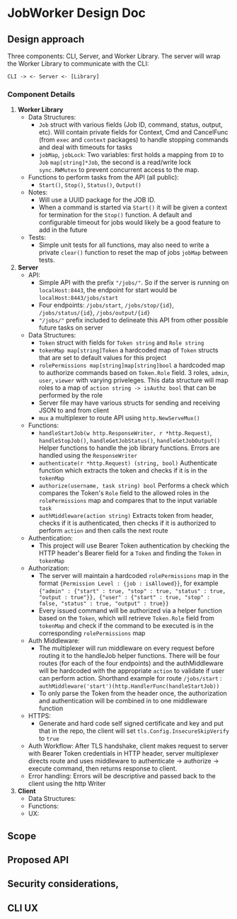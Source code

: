 # JobWorker Design Doc 

## Design approach 
Three components: CLI, Server, and Worker Library.
The server will wrap the Worker Library to communicate with the CLI:

`CLI -> <- Server <- [Library]`

### Component Details

1. **Worker Library**
    - Data Structures: 
        - `Job` struct with various fields (Job ID, command, status, output, etc). Will contain private fields for Context, Cmd and CancelFunc (from `exec` and `context` packages) to handle stopping commands and deal with timeouts for tasks
        - `jobMap`, `jobLock`: Two variables: first holds a mapping from `ID` to `Job` `map[string]*Job`, the second is a read/write lock `sync.RWMutex` to prevent concurrent access to the map. 
    - Functions to perform tasks from the API (all public):
        - `Start()`, `Stop()`, `Status()`, `Output()`
    - Notes:
        - Will use a UUID package for the JOB ID. 
        - When a command is started via `Start()` it will be given a context for termination for the `Stop()` function. A default and configurable timeout for jobs would likely be a good feature to add in the future
    - Tests:
        - Simple unit tests for all functions, may also need to write a private `clear()` function to reset the map of jobs `jobMap` between tests. 
2. **Server**
    -  API:
        - Simple API with the prefix `"/jobs/"`. So if the server is running on `localHost:8443`, the endpoint for start would be `localHost:8443/jobs/start`
        - Four endpoints: `/jobs/start`, `/jobs/stop/{id}`, `/jobs/status/{id}`, `/jobs/output/{id}`
        - `"/jobs/"` prefix included to delineate this API from other possible future tasks on server
    -  Data Structures: 
        -  `Token` struct with fields for `Token string` and `Role string`
        -  `tokenMap map[string]Token` a hardcoded map of `Token` structs that are set to default values for this project
        -  `rolePermissions map[string]map[string]bool` a hardcoded map to authorize commands based on `Token.Role` field. 3 roles, `admin`, `user`, `viewer` with varying priveleges. This data structure will map roles to a map of `action string -> isAuthz bool` that can be performed by the role
        -  Server file may have various structs for sending and receiving JSON to and from client
        -  `mux` a multiplexer to route API using `http.NewServeMux()`
    - Functions: 
        - `handleStartJob(w http.ResponseWriter, r *http.Request)`, `handleStopJob()`, `handleGetJobStatus()`, `handleGetJobOutput()` Helper functions to handle the job library functions. Errors are handled using the `ResponseWriter` 
        - `authenticate(r *http.Request) (string, bool)` Authenticate function which extracts the token and checks if it is in the `tokenMap`
        - `authorize(username, task string) bool` Performs a check which compares the Token's `Role` field to the allowed roles in the `rolePermissions` map and compares that to the input variable `task` 
        - `authMiddleware(action string)` Extracts token from header, checks if it is authenticated, then checks if it is authorized to perform `action` and then calls the next route
    -  Authentication:
        - This project will use Bearer Token authentication by checking the HTTP header's Bearer field for a `Token` and finding the `Token` in `tokenMap`
    - Authorization:
        - The server will maintain a hardcoded `rolePermissions` map in the format `{Permission Level : {job : isAllowed}}`, for example `{"admin" : {"start" : true, "stop" : true, "status" : true, "output : true"}}, {"user" : {"start" : true, "stop" : false, "status" : true, "output" : true}}` 
        - Every issued command will be authorized via a helper function based on the `Token`, which will retrieve `Token.Role` field from `tokenMap` and check if the command to be executed is in the corresponding `rolePermissions` map  
    - Auth Middleware:
        - The multiplexer will run middleware on every request before routing it to the handleJob helper functions. There will be four routes (for each of the four endpoints) and the authMiddleware will be hardcoded with the appropriate `action` to validate if user can perform action. Shorthand example for route `/jobs/start` : `authMiddleware('start')(http.HandlerFunc(handleStartJob))`
        - To only parse the Token from the header once, the authorization and authentication will be combined in to one middleware function  
    - HTTPS:
        - Generate and hard code self signed certificate and key and put that in the repo, the client will set `tls.Config.InsecureSkipVerify` to `true`
    - Auth Workflow: After TLS handshake, client makes request to server with Bearer Token credentials in HTTP header, server multiplexer directs route and uses middleware to authenticate -> authorize -> execute command, then returns response to client. 
    - Error handling: Errors will be descriptive and passed back to the client using the http Writer
3. **Client**
    - Data Structures:
    - Functions:
    - UX:
## Scope 

## Proposed API 

## Security considerations,

## CLI UX